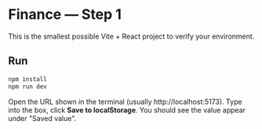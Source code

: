 # Finance — Step 1

This is the smallest possible Vite + React project to verify your environment.

## Run

```bash
npm install
npm run dev
```

Open the URL shown in the terminal (usually http://localhost:5173). Type into the box, click **Save to localStorage**.
You should see the value appear under "Saved value".
